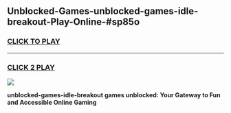 
## Unblocked-Games-unblocked-games-idle-breakout-Play-Online-#sp85o
<h3>
<a href="https://premium.freeplayer.one?title=unblocked-games-idle-breakout&ref=27F">CLICK TO PLAY</a></h3>
<hr>

<h3>
<a href="https://premium.freeplayer.one?title=unblocked-games-idle-breakout&ref=27F">CLICK 2 PLAY</a>
  
</h3>

<a href="https://premium.freeplayer.one?title=unblocked-games-idle-breakout&ref=27F"><img src="https://clearcache.store/games.png"></a>


**unblocked-games-idle-breakout games unblocked: Your Gateway to Fun and Accessible Online Gaming**
